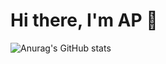 # Hi there, I'm AP 👋

![Anurag's GitHub stats](https://github-readme-stats.vercel.app/api?username=antarpreet11&count_private=true&hide=stars&show_icons=true&theme=transparent)
